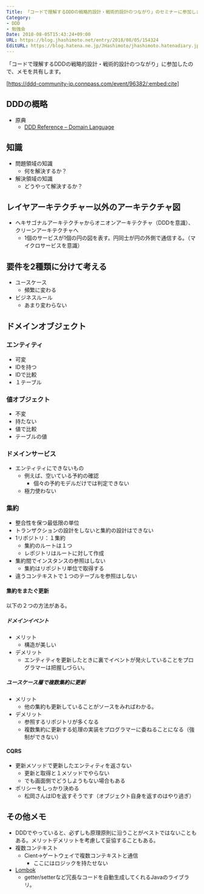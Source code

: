 ```yaml
---
Title: 「コードで理解するDDDの戦略的設計・戦術的設計のつながり」のセミナーに参加しました
Category:
- DDD
- 勉強会
Date: 2018-08-05T15:43:24+09:00
URL: https://blog.jhashimoto.net/entry/2018/08/05/154324
EditURL: https://blog.hatena.ne.jp/JHashimoto/jhashimoto.hatenadiary.jp/atom/entry/10257846132607794817
---
```


「コードで理解するDDDの戦略的設計・戦術的設計のつながり」に参加したので、メモを共有します。

[https://ddd-community-jp.connpass.com/event/96382/:embed:cite]

<!-- more -->

## DDDの概略
* 原典
    * [DDD Reference – Domain Language](https://domainlanguage.com/ddd/reference/)

## 知識
* 問題領域の知識
    * 何を解決するか？
* 解決領域の知識 
    * どうやって解決するか？

## レイヤアーキテクチャー以外のアーキテクチャ図
* ヘキサゴナルアーキテクチャからオニオンアーキテクチャ（DDDを意識）、クリーンアーキテクチャへ
    * 1個のサービスが1個の円の図を表す。円同士が円の外側で通信する。（マイクロサービスを意識）

## 要件を2種類に分けて考える
* ユースケース
    * 頻繁に変わる
* ビジネスルール
    * あまり変わらない

## ドメインオブジェクト
### エンティティ
* 可変
* IDを持つ
* IDで比較
* １テーブル

### 値オブジェクト
* 不変
* 持たない
* 値で比較
* テーブルの値

### ドメインサービス
* エンティティにできないもの
    * 例えば、空いている予約の確認
        * 個々の予約モデルだけでは判定できない
    * 極力使わない

### 集約
* 整合性を保つ最低限の単位
* トランザクションの設計をしないと集約の設計はできない
* 1リポジトリ：１集約
    * 集約のルートは１つ
    * レポジトリはルートに対して作成
* 集約間でインスタンスの参照はしない
    * 集約はリポジトリ単位で取得する
* 違うコンテキストで１つのテーブルを参照はしない
 
#### 集約をまたぐ更新
以下の２つの方法がある。

##### ドメインイベント
* メリット
    * 構造が美しい
* デメリット
    * エンティティを更新したときに裏でイベントが発火していることをプログラマーは把握しづらい。

##### ユースケース層で複数集約に更新
* メリット
    * 他の集約も更新していることがソースをみればわかる。
* デメリット
    * 参照するリポジトリが多くなる
    * 複数集約に更新する処理の実装をプログラマーに委ねることになる（強制ができない）

#### CQRS
* 更新メソッドで更新したエンティティを返さない
    * 更新と取得と１メソッドでやらない
    * でも画面側でどうしようもない場合もある
* ポリシーをしっかり決める
    * 松岡さんはIDを返すそうです（オブジェクト自身を返すのはやり過ぎ）

## その他メモ
* DDDでやっていると、必ずしも原理原則に沿うことがベストではないこともある。メリットデメリットを考慮して妥協することもある。
* 複数コンテキスト
    * Cient→ゲートウェイで複数コンテキストと通信
        * ここにはロジックを持たせない
* [Lombok](https://projectlombok.org/)
    * getter/setterなど冗長なコードを自動生成してくれるJavaのライブラリ。
 
